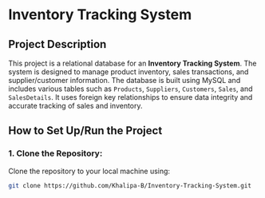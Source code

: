# Inventory Tracking System

## Project Description
This project is a relational database for an **Inventory Tracking System**. The system is designed to manage product inventory, sales transactions, and supplier/customer information. The database is built using MySQL and includes various tables such as `Products`, `Suppliers`, `Customers`, `Sales`, and `SalesDetails`. It uses foreign key relationships to ensure data integrity and accurate tracking of sales and inventory.

## How to Set Up/Run the Project

### 1. Clone the Repository:
Clone the repository to your local machine using:
```bash
git clone https://github.com/Khalipa-B/Inventory-Tracking-System.git
